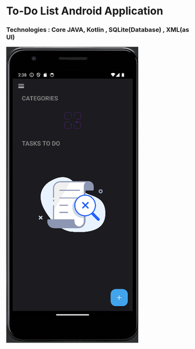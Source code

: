 # To-Do List Android Application

### Technologies : Core JAVA, Kotlin , SQLite(Database) , XML(as UI)


![App Screenshot](screenshots/Screenshot%202024-01-10%20143816.png)
